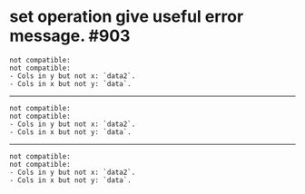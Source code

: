 # set operation give useful error message. #903

    not compatible: 
    not compatible: 
    - Cols in y but not x: `data2`.
    - Cols in x but not y: `data`.
    

---

    not compatible: 
    not compatible: 
    - Cols in y but not x: `data2`.
    - Cols in x but not y: `data`.
    

---

    not compatible: 
    not compatible: 
    - Cols in y but not x: `data2`.
    - Cols in x but not y: `data`.
    


